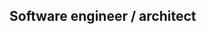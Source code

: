 ## Software engineer / architect

<!--
**theluposki/theluposki** is a ✨ _special_ ✨ repository because its `README.md` (this file) appears on your GitHub profile.

[![My Skills](https://skillicons.dev/icons?i=docker,node,js,html,css,vuejs,mongodb,postgres,mysql)](https://skillicons.dev)

Here are some ideas to get you started:

- 🔭 I’m currently working on ...
- 🌱 I’m currently learning ...
- 👯 I’m looking to collaborate on ...
- 🤔 I’m looking for help with ...
- 💬 Ask me about ...
- 📫 How to reach me: ...
- 😄 Pronouns: ...
- ⚡ Fun fact: ...
-->
